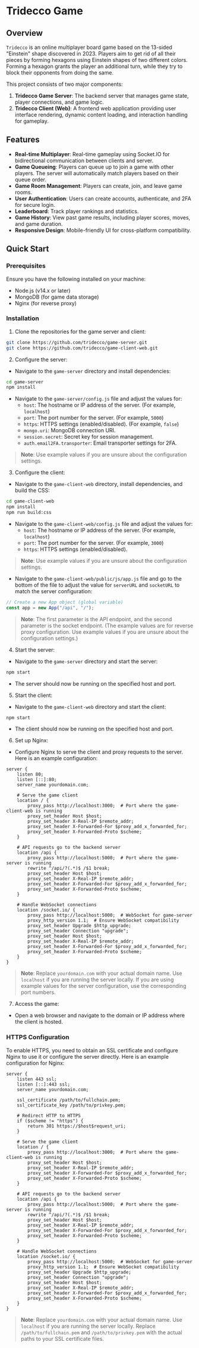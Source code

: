 # Tridecco Game

## Overview

`Tridecco` is an online multiplayer board game based on the 13-sided "Einstein" shape discovered in 2023. Players aim to get rid of all their pieces by forming hexagons using Einstein shapes of two different colors. Forming a hexagon grants the player an additional turn, while they try to block their opponents from doing the same.

This project consists of two major components:

1. **Tridecco Game Server**: The backend server that manages game state, player connections, and game logic.
2. **Tridecco Client (Web)**: A frontend web application providing user interface rendering, dynamic content loading, and interaction handling for gameplay.

## Features

- **Real-time Multiplayer**: Real-time gameplay using Socket.IO for bidirectional communication between clients and server.
- **Game Queueing**: Players can queue up to join a game with other players. The server will automatically match players based on their queue order.
- **Game Room Management**: Players can create, join, and leave game rooms.
- **User Authentication**: Users can create accounts, authenticate, and 2FA for secure login.
- **Leaderboard**: Track player rankings and statistics.
- **Game History**: View past game results, including player scores, moves, and game duration.
- **Responsive Design**: Mobile-friendly UI for cross-platform compatibility.

## Quick Start

### Prerequisites

Ensure you have the following installed on your machine:

- Node.js (v14.x or later)
- MongoDB (for game data storage)
- Nginx (for reverse proxy)

### Installation

1. Clone the repositories for the game server and client:

```bash
git clone https://github.com/tridecco/game-server.git
git clone https://github.com/tridecco/game-client-web.git
```

2. Configure the server:

- Navigate to the `game-server` directory and install dependencies:

```bash
cd game-server
npm install
```

- Navigate to the `game-server/config.js` file and adjust the values for:
  - `host`: The hostname or IP address of the server. (For example, `localhost`)
  - `port`: The port number for the server. (For example, `5000`)
  - `https`: HTTPS settings (enabled/disabled). (For example, `false`)
  - `mongo.uri`: MongoDB connection URI.
  - `session.secret`: Secret key for session management.
  - `auth.email2FA.transporter`: Email transporter settings for 2FA.

> **Note**: Use example values if you are unsure about the configuration settings.

3. Configure the client:

- Navigate to the `game-client-web` directory, install dependencies, and build the CSS:

```bash
cd game-client-web
npm install
npm run build:css
```

- Navigate to the `game-client-web/config.js` file and adjust the values for:
  - `host`: The hostname or IP address of the server. (For example, `localhost`)
  - `port`: The port number for the server. (For example, `3000`)
  - `https`: HTTPS settings (enabled/disabled).

> **Note**: Use example values if you are unsure about the configuration settings.

- Navigate to the `game-client-web/public/js/app.js` file and go to the bottom of the file to adjust the value for `serverURL` and `socketURL` to match the server configuration:

```javascript
// Create a new App object (global variable)
const app = new App("/api", "/");
```

> **Note**: The first parameter is the API endpoint, and the second parameter is the socket endpoint. (The example values are for reverse proxy configuration. Use example values if you are unsure about the configuration settings.)

4. Start the server:

- Navigate to the `game-server` directory and start the server:

```bash
npm start
```

- The server should now be running on the specified host and port.

5. Start the client:

- Navigate to the `game-client-web` directory and start the client:

```bash
npm start
```

- The client should now be running on the specified host and port.

6. Set up Nginx:

- Configure Nginx to serve the client and proxy requests to the server. Here is an example configuration:

```nginx
server {
    listen 80;
    listen [::]:80;
    server_name yourdomain.com;

    # Serve the game client
    location / {
        proxy_pass http://localhost:3000;  # Port where the game-client-web is running
        proxy_set_header Host $host;
        proxy_set_header X-Real-IP $remote_addr;
        proxy_set_header X-Forwarded-For $proxy_add_x_forwarded_for;
        proxy_set_header X-Forwarded-Proto $scheme;
    }

    # API requests go to the backend server
    location /api {
        proxy_pass http://localhost:5000;  # Port where the game-server is running
        rewrite ^/api/?(.*)$ /$1 break;
        proxy_set_header Host $host;
        proxy_set_header X-Real-IP $remote_addr;
        proxy_set_header X-Forwarded-For $proxy_add_x_forwarded_for;
        proxy_set_header X-Forwarded-Proto $scheme;
    }

    # Handle WebSocket connections
    location /socket.io/ {
        proxy_pass http://localhost:5000;  # WebSocket for game-server
        proxy_http_version 1.1;  # Ensure WebSocket compatibility
        proxy_set_header Upgrade $http_upgrade;
        proxy_set_header Connection "upgrade";
        proxy_set_header Host $host;
        proxy_set_header X-Real-IP $remote_addr;
        proxy_set_header X-Forwarded-For $proxy_add_x_forwarded_for;
        proxy_set_header X-Forwarded-Proto $scheme;
    }
}
```

> **Note**: Replace `yourdomain.com` with your actual domain name. Use `localhost` if you are running the server locally. If you are using example values for the server configuration, use the corresponding port numbers.

7. Access the game:

- Open a web browser and navigate to the domain or IP address where the client is hosted.

### HTTPS Configuration

To enable HTTPS, you need to obtain an SSL certificate and configure Nginx to use it or configure the server directly. Here is an example configuration for Nginx:

```nginx
server {
    listen 443 ssl;
    listen [::]:443 ssl;
    server_name yourdomain.com;

    ssl_certificate /path/to/fullchain.pem;
    ssl_certificate_key /path/to/privkey.pem;

    # Redirect HTTP to HTTPS
    if ($scheme != "https") {
        return 301 https://$host$request_uri;
    }

    # Serve the game client
    location / {
        proxy_pass http://localhost:3000;  # Port where the game-client-web is running
        proxy_set_header Host $host;
        proxy_set_header X-Real-IP $remote_addr;
        proxy_set_header X-Forwarded-For $proxy_add_x_forwarded_for;
        proxy_set_header X-Forwarded-Proto $scheme;
    }

    # API requests go to the backend server
    location /api {
        proxy_pass http://localhost:5000;  # Port where the game-server is running
        rewrite ^/api/?(.*)$ /$1 break;
        proxy_set_header Host $host;
        proxy_set_header X-Real-IP $remote_addr;
        proxy_set_header X-Forwarded-For $proxy_add_x_forwarded_for;
        proxy_set_header X-Forwarded-Proto $scheme;
    }

    # Handle WebSocket connections
    location /socket.io/ {
        proxy_pass http://localhost:5000;  # WebSocket for game-server
        proxy_http_version 1.1;  # Ensure WebSocket compatibility
        proxy_set_header Upgrade $http_upgrade;
        proxy_set_header Connection "upgrade";
        proxy_set_header Host $host;
        proxy_set_header X-Real-IP $remote_addr;
        proxy_set_header X-Forwarded-For $proxy_add_x_forwarded_for;
        proxy_set_header X-Forwarded-Proto $scheme;
    }
}
```

> **Note**: Replace `yourdomain.com` with your actual domain name. Use `localhost` if you are running the server locally. Replace `/path/to/fullchain.pem` and `/path/to/privkey.pem` with the actual paths to your SSL certificate files.
